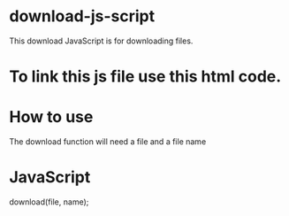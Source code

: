 # download-js-script
This download JavaScript is for downloading files.
# To link this js file use this html code.
<script src="https://raw.githubusercontent.com/tdavidliam/download-js-script/main/download.js"></script>
# How to use

The download function will need a file and a file name

# JavaScript
download(file, name);
